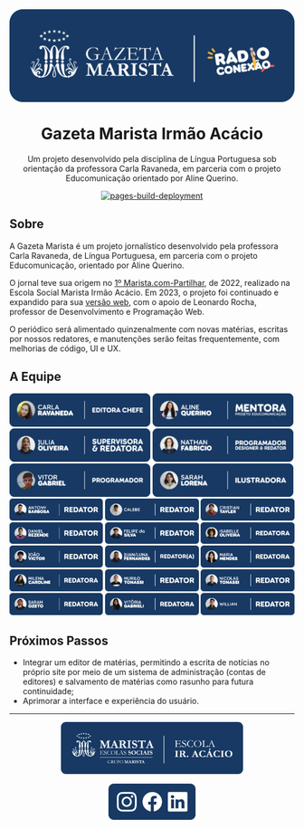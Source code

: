 <a href="https://maristairacacio.github.io/GazetaMarista/">
  <img src="docs/gazeta-marista_radio-conexao.png" align="center" />
</a>
<h1 align="center">Gazeta Marista Irmão Acácio</h1>
<p align="center">Um projeto desenvolvido pela disciplina de Língua Portuguesa sob orientação da professora Carla Ravaneda, em parceria com o projeto Educomunicação orientado por Aline Querino.</p>
<p align="center">
  <a href="https://github.com/MaristaIrAcacio/GazetaMarista/actions/workflows/pages/pages-build-deployment"><img src="https://github.com/MaristaIrAcacio/GazetaMarista/actions/workflows/pages/pages-build-deployment/badge.svg" alt="pages-build-deployment"></a>
</p>

## Sobre

A Gazeta Marista é um projeto jornalístico desenvolvido pela professora Carla Ravaneda, de Língua Portuguesa, em parceria com o projeto Educomunicação, orientado por Aline Querino.

O jornal teve sua origem no [1º Marista.com-Partilhar](https://www.instagram.com/p/Cl01IYWODaJ/), de 2022, realizado na Escola Social Marista Irmão Acácio. Em 2023, o projeto foi continuado e expandido para sua [versão web](https://maristairacacio.github.io/GazetaMarista/), com o apoio de Leonardo Rocha, professor de Desenvolvimento e Programação Web.

O periódico será alimentado quinzenalmente com novas matérias, escritas por nossos redatores, e manutenções serão feitas frequentemente, com melhorias de código, UI e UX.

## A Equipe

<img width="49.45%" src="docs/pessoas/carla-ravaneda_editora-chefe.png" alt="Carla Ravaneda: editora chefe" /> <img width="49.45%" src="docs/pessoas/aline-querino_mentora.png" alt="Aline Querino: mentora (Projeto Educomunicação)" />
<img width="49.45%" src="docs/pessoas/julia-oliveira_supervisora-redatora.png" alt="Julia Oliveira: supervisora e redatora" />
<img width="49.45%" src="docs/pessoas/nathan-fabricio_ocupacoes.png" alt="Nathan Fabricio: programador, designer e redator" />
<img width="49.45%" src="docs/pessoas/vitor-gabriel_programador.png" alt="Vitor Gabriel: programador" />
<img width="49.45%" src="docs/pessoas/sarah-lorena_ilustradora.png" alt="Sarah Lorena: ilustradora" />
<img width="32.80%" src="docs/pessoas/antony-barbosa_redator.png" alt="Antony Barbosa: redator" />
<img width="32.80%" src="docs/pessoas/calebe_redator.png" alt="Calebe: redator" />
<img width="32.80%" src="docs/pessoas/cristian-tayler_redator.png" alt="Cristian Tayler: redator" />
<img width="32.80%" src="docs/pessoas/daniel-rezende_redator.png" alt="Daniel Rezende: redator" />
<img width="32.80%" src="docs/pessoas/felipe-silva_redator.png" alt="Felipe da Silva: redator" />
<img width="32.80%" src="docs/pessoas/isabelle-oliveira_redatora.png" alt="Isabelle Oliveira: redatora" />
<img width="32.80%" src="docs/pessoas/joao-victor_redator.png" alt="João Victor: redator" />
<img width="32.80%" src="docs/pessoas/juan-luna-fernandes_redator-a.png" alt="Juan/Luna Fernandes: redator(a)" />
<img width="32.80%" src="docs/pessoas/maria-mendes_redatora.png" alt="Maria Mendes: redatora" />
<img width="32.80%" src="docs/pessoas/milena-caroline_redatora.png" alt="Milena Caroline: redatora" />
<img width="32.80%" src="docs/pessoas/murilo-tonassi_redator.png" alt="Murilo Tonassi: redator" />
<img width="32.80%" src="docs/pessoas/nicolas-tonassi_redator.png" alt="Nicolas Tonassi: redator" />
<img width="32.80%" src="docs/pessoas/sarah-ozeto_redatora.png" alt="Sarah Ozeto: redatora" />
<img width="32.80%" src="docs/pessoas/vitoria-gabrieli_redatora.png" alt="Vitória Gabrieli: redatora" />
<img width="32.80%" src="docs/pessoas/willian_redator.png" alt="Willian: redator" />

## Próximos Passos

* Integrar um editor de matérias, permitindo a escrita de notícias no próprio site por meio de um sistema de administração (contas de editores) e salvamento de matérias como rasunho para futura continuidade;
* Aprimorar a interface e experiência do usuário.

---

<p align="center">
  <a href="https://maristaescolassociais.org.br/escola/marista-escola-social-ir-acacio/">
    <img width="64%" src="docs/marista_azul-fundo.png" />
  </a>
</p>
<p align="center">
  <a href="https://www.instagram.com/maristairacacio/"><img height="64px" src="docs/redes/instagram.png" /></a><a href="https://www.facebook.com/maristairacacio"><img height="64px" src="docs/redes/facebook.png" /></a><a href="https://www.linkedin.com/company/marista-ir-acácio/"><img height="64px" src="docs/redes/linkedin.png" /></a>
</p>
